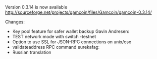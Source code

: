 Version 0.3.14 is now available
http://sourceforge.net/projects/gamcoin/files/Gamcoin/gamcoin-0.3.14/

Changes:
* Key pool feature for safer wallet backup
Gavin Andresen:
* TEST network mode with switch -testnet
* Option to use SSL for JSON-RPC connections on unix/osx
* validateaddress RPC command
eurekafag:
* Russian translation
